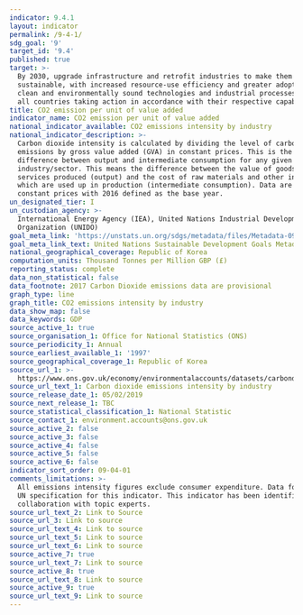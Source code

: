 ```yaml
---
indicator: 9.4.1
layout: indicator
permalink: /9-4-1/
sdg_goal: '9'
target_id: '9.4'
published: true
target: >-
  By 2030, upgrade infrastructure and retrofit industries to make them
  sustainable, with increased resource-use efficiency and greater adoption of
  clean and environmentally sound technologies and industrial processes, with
  all countries taking action in accordance with their respective capabilities
title: CO2 emission per unit of value added
indicator_name: CO2 emission per unit of value added
national_indicator_available: CO2 emissions intensity by industry
national_indicator_description: >-
  Carbon dioxide intensity is calculated by dividing the level of carbon dioxide
  emissions by gross value added (GVA) in constant prices. This is the
  difference between output and intermediate consumption for any given
  industry/sector. This means the difference between the value of goods and
  services produced (output) and the cost of raw materials and other inputs
  which are used up in production (intermediate consumption). Data are in
  constant prices with 2016 defined as the base year.
un_designated_tier: I
un_custodian_agency: >-
  International Energy Agency (IEA), United Nations Industrial Development
  Organization (UNIDO)
goal_meta_link: 'https://unstats.un.org/sdgs/metadata/files/Metadata-09-04-01.pdf'
goal_meta_link_text: United Nations Sustainable Development Goals Metadata (PDF 516 KB)
national_geographical_coverage: Republic of Korea
computation_units: Thousand Tonnes per Million GBP (£)
reporting_status: complete
data_non_statistical: false
data_footnote: 2017 Carbon Dioxide emissions data are provisional
graph_type: line
graph_title: CO2 emissions intensity by industry
data_show_map: false
data_keywords: GDP
source_active_1: true
source_organisation_1: Office for National Statistics (ONS)
source_periodicity_1: Annual
source_earliest_available_1: '1997'
source_geographical_coverage_1: Republic of Korea
source_url_1: >-
  https://www.ons.gov.uk/economy/environmentalaccounts/datasets/carbondioxideemissionsintensitybyindustry
source_url_text_1: Carbon dioxide emissions intensity by industry
source_release_date_1: 05/02/2019
source_next_release_1: TBC
source_statistical_classification_1: National Statistic
source_contact_1: environment.accounts@ons.gov.uk
source_active_2: false
source_active_3: false
source_active_4: false
source_active_5: false
source_active_6: false
indicator_sort_order: 09-04-01
comments_limitations: >-
  All emissions intensity figures exclude consumer expenditure. Data follows the
  UN specification for this indicator. This indicator has been identified in
  collaboration with topic experts.
source_url_text_2: Link to Source
source_url_3: Link to source
source_url_text_4: Link to source
source_url_text_5: Link to source
source_url_text_6: Link to source
source_active_7: true
source_url_text_7: Link to source
source_active_8: true
source_url_text_8: Link to source
source_active_9: true
source_url_text_9: Link to source
---
```

